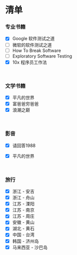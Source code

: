 # 清单


### 专业书籍

- [x] Google 软件测试之道
- [ ] 微软的软件测试之道
- [ ] How To Break Software
- [ ] Exploratory Software Testing
- [x] 10x 程序员工作法

<br>

### 文学书籍

- [x] 平凡的世界
- [x] 富爸爸穷爸爸
- [x] 浪潮之巅

<br>

### 影音

- [x] 请回答1988
- [x] 平凡的世界


<br>

### 旅行

- [x] 浙江 - 安吉
- [x] 浙江 - 舟山
- [x] 江苏 - 溧阳
- [x] 江苏 - 南京
- [x] 江苏 - 周庄
- [x] 安徽 - 黄山
- [x] 湖北 - 黄石
- [x] 中国 - 台湾
- [x] 韩国 - 济州岛
- [x] 马来西亚 - 沙巴岛